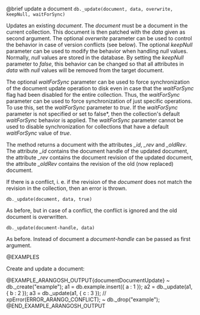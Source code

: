 

@brief update a document
`db._update(document, data, overwrite, keepNull, waitForSync)`

Updates an existing *document*. The *document* must be a document in
the current collection. This document is then patched with the
*data* given as second argument. The optional *overwrite* parameter can
be used to control the behavior in case of version conflicts (see below).
The optional *keepNull* parameter can be used to modify the behavior when
handling *null* values. Normally, *null* values are stored in the
database. By setting the *keepNull* parameter to *false*, this behavior
can be changed so that all attributes in *data* with *null* values will
be removed from the target document.

The optional *waitForSync* parameter can be used to force
synchronization of the document update operation to disk even in case
that the *waitForSync* flag had been disabled for the entire collection.
Thus, the *waitForSync* parameter can be used to force synchronization
of just specific operations. To use this, set the *waitForSync* parameter
to *true*. If the *waitForSync* parameter is not specified or set to
false*, then the collection's default *waitForSync* behavior is
applied. The *waitForSync* parameter cannot be used to disable
synchronization for collections that have a default *waitForSync* value
of *true*.

The method returns a document with the attributes *_id*, *_rev* and
*_oldRev*. The attribute *_id* contains the document handle of the
updated document, the attribute *_rev* contains the document revision of
the updated document, the attribute *_oldRev* contains the revision of
the old (now replaced) document.

If there is a conflict, i. e. if the revision of the *document* does not
match the revision in the collection, then an error is thrown.

`db._update(document, data, true)`

As before, but in case of a conflict, the conflict is ignored and the old
document is overwritten.

`db._update(document-handle, data)`

As before. Instead of document a *document-handle* can be passed as
first argument.

@EXAMPLES

Create and update a document:

@EXAMPLE_ARANGOSH_OUTPUT{documentDocumentUpdate}
~ db._create("example");
  a1 = db.example.insert({ a : 1 });
  a2 = db._update(a1, { b : 2 });
  a3 = db._update(a1, { c : 3 }); // xpError(ERROR_ARANGO_CONFLICT);
~ db._drop("example");
@END_EXAMPLE_ARANGOSH_OUTPUT


